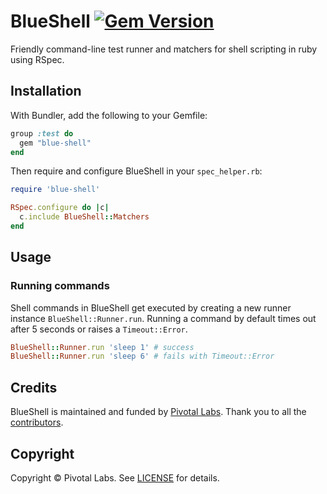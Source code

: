 # BlueShell [![Gem Version](https://badge.fury.io/rb/blue-shell.png)](http://badge.fury.io/rb/blue-shell)

Friendly command-line test runner and matchers for shell scripting in ruby using RSpec.

## Installation

With Bundler, add the following to your Gemfile:

```ruby
group :test do
  gem "blue-shell"
end
```

Then require and configure BlueShell in your `spec_helper.rb`:

```ruby
require 'blue-shell'

RSpec.configure do |c|
  c.include BlueShell::Matchers
end
```

## Usage

### Running commands

Shell commands in BlueShell get executed by creating a new runner instance `BlueShell::Runner.run`.
Running a command by default times out after 5 seconds or raises a `Timeout::Error`.

```ruby
BlueShell::Runner.run 'sleep 1' # success
BlueShell::Runner.run 'sleep 6' # fails with Timeout::Error
```

## Credits

BlueShell is maintained and funded by [Pivotal Labs](http://www.pivotallabs.com).
Thank you to all the [contributors](https://github.com/pivotal/blue-shell/contributors).

Copyright
---------
Copyright &copy; Pivotal Labs. See [LICENSE](https://raw.github.com/pivotal/blue-shell/master/LICENSE) for details.
